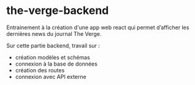 # the-verge-backend

Entrainement à la création d'une app web react qui permet d’afficher les dernières news du journal The Verge.

Sur cette partie backend, travail sur : 
- création modèles et schémas 
- connexion à la base de données
- création des routes
- connexion avec API externe
